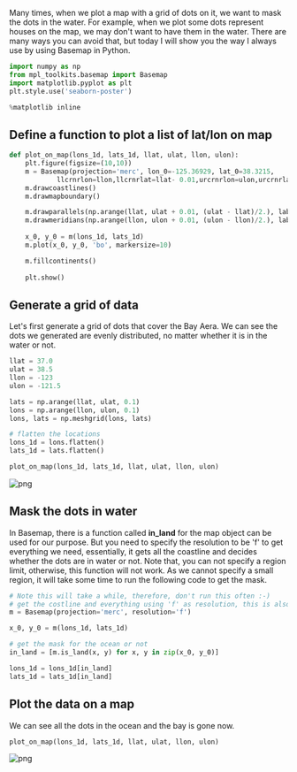 
Many times, when we plot a map with a grid of dots on it, we want to mask the dots in the water. For example, when we plot some dots represent houses on the map, we may don't want to have them in the water. There are many ways you can avoid that, but today I will show you the way I always use by using Basemap in Python. 


```python
import numpy as np
from mpl_toolkits.basemap import Basemap
import matplotlib.pyplot as plt
plt.style.use('seaborn-poster')

%matplotlib inline
```

## Define a function to plot a list of lat/lon on map


```python
def plot_on_map(lons_1d, lats_1d, llat, ulat, llon, ulon):
    plt.figure(figsize=(10,10))
    m = Basemap(projection='merc', lon_0=-125.36929, lat_0=38.3215, 
            llcrnrlon=llon,llcrnrlat=llat- 0.01,urcrnrlon=ulon,urcrnrlat=ulat + 0.01,resolution='h')
    m.drawcoastlines()
    m.drawmapboundary()

    m.drawparallels(np.arange(llat, ulat + 0.01, (ulat - llat)/2.), labels=[1,0,0,0], linewidth=0.1, fmt='%.1f')
    m.drawmeridians(np.arange(llon, ulon + 0.01, (ulon - llon)/2.), labels=[0,0,0,1], linewidth=0.1, fmt='%.1f') 
        
    x_0, y_0 = m(lons_1d, lats_1d)
    m.plot(x_0, y_0, 'bo', markersize=10) 

    m.fillcontinents()
    
    plt.show()
```

## Generate a grid of data

Let's first generate a grid of dots that cover the Bay Aera. We can see the dots we generated are evenly distributed, no matter whether it is in the water or not. 


```python
llat = 37.0
ulat = 38.5
llon = -123
ulon = -121.5

lats = np.arange(llat, ulat, 0.1)
lons = np.arange(llon, ulon, 0.1)
lons, lats = np.meshgrid(lons, lats)

# flatten the locations
lons_1d = lons.flatten()
lats_1d = lats.flatten()

plot_on_map(lons_1d, lats_1d, llat, ulat, llon, ulon)
```


![png](https://raw.githubusercontent.com/qingkaikong/blog/master/2017_27_mask_dots_in_water/Mask_dots_in_water_files/Mask_dots_in_water_5_0.png)


## Mask the dots in water

In Basemap, there is a function called **in_land** for the map object can be used for our purpose. But you need to specify the resolution to be 'f' to get everything we need, essentially, it gets all the coastline and decides whether the dots are in water or not. Note that, you can not specify a region limit, otherwise, this function will not work. As we cannot specify a small region, it will take some time to run the following code to get the mask. 


```python
# Note this will take a while, therefore, don't run this often :-)
# get the costline and everything using 'f' as resolution, this is also requires a lot of time
m = Basemap(projection='merc', resolution='f')

x_0, y_0 = m(lons_1d, lats_1d)

# get the mask for the ocean or not
in_land = [m.is_land(x, y) for x, y in zip(x_0, y_0)]

lons_1d = lons_1d[in_land]
lats_1d = lats_1d[in_land]
```

## Plot the data on a map

We can see all the dots in the ocean and the bay is gone now.


```python
plot_on_map(lons_1d, lats_1d, llat, ulat, llon, ulon)
```


![png](https://raw.githubusercontent.com/qingkaikong/blog/master/2017_27_mask_dots_in_water/Mask_dots_in_water_files/Mask_dots_in_water_9_0.png)

